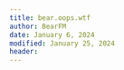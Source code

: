 ```yaml
---
title: bear.oops.wtf
author: BearFM
date: January 6, 2024
modified: January 25, 2024
header:
---
```



